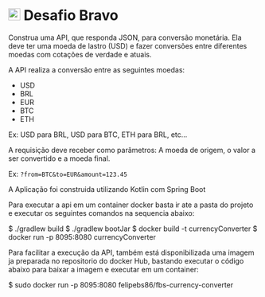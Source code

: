 # <img src="https://avatars1.githubusercontent.com/u/7063040?v=4&s=200.jpg" alt="HU" width="24" /> Desafio Bravo

Construa uma API, que responda JSON, para conversão monetária. Ela deve ter uma moeda de lastro (USD) e fazer conversões entre diferentes moedas com cotações de verdade e atuais.

A API realiza a conversão entre as seguintes moedas:
- USD
- BRL
- EUR
- BTC
- ETH


Ex: USD para BRL, USD para BTC, ETH para BRL, etc...

A requisição deve receber como parâmetros: A moeda de origem, o valor a ser convertido e a moeda final.

Ex: `?from=BTC&to=EUR&amount=123.45`

A Aplicação foi construida utilizando Kotlin com Spring Boot

Para executar a api em um container docker basta ir ate a pasta do projeto e executar os seguintes comandos na sequencia abaixo:

$ ./gradlew build
$ ./gradlew bootJar
$ docker build -t currencyConverter
$ docker run -p 8095:8080 currencyConverter

Para facilitar a execução da API, também está disponibilizada uma imagem ja preparada no repositorio do docker Hub, bastando executar o código abaixo para baixar a imagem e executar em um container:

$ sudo docker run -p 8095:8080 felipebs86/fbs-currency-converter




